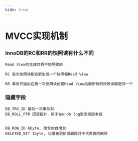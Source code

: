 ```yaml
---
hide: true
---
```

# MVCC实现机制


### InnoDB的RC和RR的快照读有什么不同
```
Read View的生成时机不同导致的

RC 每次快照读都会新生成一个快照和Read View

RR 事务开始后在第一次快照读创建Read View后面所有的快照读都是同一个
```

### 隐藏字段
```
DB_TRX_ID 最后一次事务ID
DB_ROLL_PTR 回滚指针，用于在undo log里面找版本链


DB_ROW_ID 6byte, 隐含的自增ID
DELETED_BIT 1byte, 记录被更新或删除并不代表真的删除
```